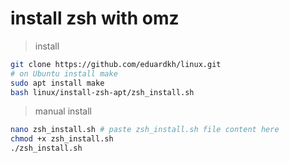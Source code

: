 # install zsh with omz

> install

```bash
git clone https://github.com/eduardkh/linux.git
# on Ubuntu install make
sudo apt install make
bash linux/install-zsh-apt/zsh_install.sh

```

> manual install

```bash
nano zsh_install.sh # paste zsh_install.sh file content here
chmod +x zsh_install.sh
./zsh_install.sh
```
